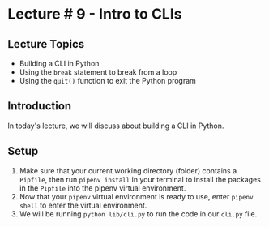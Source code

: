 # Lecture # 9 - Intro to CLIs

## Lecture Topics

- Building a CLI in Python
- Using the `break` statement to break from a loop
- Using the `quit()` function to exit the Python program

## Introduction

In today's lecture, we will discuss about building a CLI in Python.

## Setup

1. Make sure that your current working directory (folder) contains a `Pipfile`, then run `pipenv install` in your terminal to install the packages in the `Pipfile` into the pipenv virtual environment.
2. Now that your `pipenv` virtual environment is ready to use, enter `pipenv shell` to enter the virtual environment.
3. We will be running `python lib/cli.py` to run the code in our `cli.py` file.
